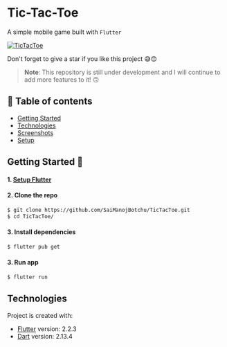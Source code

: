 # Tic-Tac-Toe

A simple mobile game built with `Flutter`

[![TicTacToe](https://img.shields.io/badge/TicTacToe-🎮-1EAEDB.svg)](https://github.com/SaiManojBotchu/TicTacToe)

Don't forget to give a star if you like this project 😅😊

> **Note**: This repository is still under development and I will continue to add more features to it! 🙃

## :book: Table of contents

- [Getting Started](#getting-started-)
- [Technologies](#technologies)
- [Screenshots](#screenshots)
- [Setup](#setup)

## Getting Started 🚀

#### 1. [Setup Flutter](https://flutter.io/setup/)

#### 2. Clone the repo

```sh
$ git clone https://github.com/SaiManojBotchu/TicTacToe.git
$ cd TicTacToe/
```

#### 3. Install dependencies
```sh
$ flutter pub get
```

#### 3. Run app
```sh
$ flutter run
```

## Technologies

Project is created with:

- [Flutter](https://flutter.dev/) version: 2.2.3
- [Dart](https://dart.dev/) version: 2.13.4
